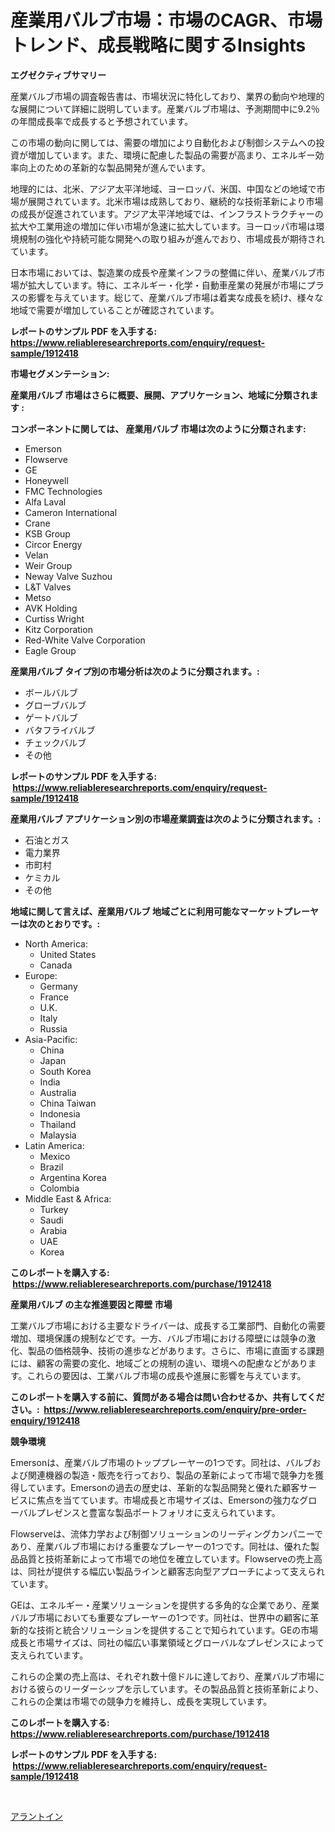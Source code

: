 <p><h1>産業用バルブ市場：市場のCAGR、市場トレンド、成長戦略に関するInsights</h1></p><p><strong>エグゼクティブサマリー</strong></p>
<p><p>産業バルブ市場の調査報告書は、市場状況に特化しており、業界の動向や地理的な展開について詳細に説明しています。産業バルブ市場は、予測期間中に9.2％の年間成長率で成長すると予想されています。</p><p>この市場の動向に関しては、需要の増加により自動化および制御システムへの投資が増加しています。また、環境に配慮した製品の需要が高まり、エネルギー効率向上のための革新的な製品開発が進んでいます。</p><p>地理的には、北米、アジア太平洋地域、ヨーロッパ、米国、中国などの地域で市場が展開されています。北米市場は成熟しており、継続的な技術革新により市場の成長が促進されています。アジア太平洋地域では、インフラストラクチャーの拡大や工業用途の増加に伴い市場が急速に拡大しています。ヨーロッパ市場は環境規制の強化や持続可能な開発への取り組みが進んでおり、市場成長が期待されています。</p><p>日本市場においては、製造業の成長や産業インフラの整備に伴い、産業バルブ市場が拡大しています。特に、エネルギー・化学・自動車産業の発展が市場にプラスの影響を与えています。総じて、産業バルブ市場は着実な成長を続け、様々な地域で需要が増加していることが確認されています。</p></p>
<p><strong>レポートのサンプル PDF を入手する: <a href="https://www.reliableresearchreports.com/enquiry/request-sample/1912418">https://www.reliableresearchreports.com/enquiry/request-sample/1912418</a></strong></p>
<p><strong>市場セグメンテーション:</strong></p>
<p><strong> 産業用バルブ 市場はさらに概要、展開、アプリケーション、地域に分類されます :</strong></p>
<p><strong>コンポーネントに関しては、 産業用バルブ 市場は次のように分類されます: &nbsp;</strong></p>
<p><ul><li>Emerson</li><li>Flowserve</li><li>GE</li><li>Honeywell</li><li>FMC Technologies</li><li>Alfa Laval</li><li>Cameron International</li><li>Crane</li><li>KSB Group</li><li>Circor Energy</li><li>Velan</li><li>Weir Group</li><li>Neway Valve Suzhou</li><li>L&T Valves</li><li>Metso</li><li>AVK Holding</li><li>Curtiss Wright</li><li>Kitz Corporation</li><li>Red-White Valve Corporation</li><li>Eagle Group</li></ul></p>
<p><strong> 産業用バルブ タイプ別の市場分析は次のように分類されます。:</strong></p>
<p><ul><li>ボールバルブ</li><li>グローブバルブ</li><li>ゲートバルブ</li><li>バタフライバルブ</li><li>チェックバルブ</li><li>その他</li></ul></p>
<p><strong>レポートのサンプル PDF を入手する: &nbsp;<a href="https://www.reliableresearchreports.com/enquiry/request-sample/1912418">https://www.reliableresearchreports.com/enquiry/request-sample/1912418</a></strong></p>
<p><strong> 産業用バルブ アプリケーション別の市場産業調査は次のように分類されます。:</strong></p>
<p><ul><li>石油とガス</li><li>電力業界</li><li>市町村</li><li>ケミカル</li><li>その他</li></ul></p>
<p><strong>地域に関して言えば、産業用バルブ 地域ごとに利用可能なマーケットプレーヤーは次のとおりです。:</strong></p>
<p><ul>
    <li>
        North America:
        <ul>
            <li>United States</li>
            <li>Canada</li>
        </ul>
    </li>
    <li>
        Europe:
        <ul>
            <li>Germany</li>
            <li>France</li>
            <li>U.K.</li>
            <li>Italy</li>
            <li>Russia</li>
        </ul>
    </li>
    <li>
        Asia-Pacific:
        <ul>
            <li>China</li>
            <li>Japan</li>
            <li>South Korea</li>
            <li>India</li>
            <li>Australia</li>
            <li>China Taiwan</li>
            <li>Indonesia</li>
            <li>Thailand</li>
            <li>Malaysia</li>
        </ul>
    </li>
    <li>
        Latin America:
        <ul>
            <li>Mexico</li>
            <li>Brazil</li>
            <li>Argentina Korea</li>
            <li>Colombia</li>
        </ul>
    </li>
    <li>
        Middle East & Africa:
        <ul>
            <li>Turkey</li>
            <li>Saudi</li>
            <li>Arabia</li>
            <li>UAE</li>
            <li>Korea</li>
        </ul>
    </li>
    </ul></p>
<p><strong>このレポートを購入する: &nbsp;<a href="https://www.reliableresearchreports.com/purchase/1912418">https://www.reliableresearchreports.com/purchase/1912418</a></strong></p>
<p><strong>産業用バルブ の主な推進要因と障壁 市場</strong></p>
<p><p>工業バルブ市場における主要なドライバーは、成長する工業部門、自動化の需要増加、環境保護の規制などです。一方、バルブ市場における障壁には競争の激化、製品の価格競争、技術の進歩などがあります。さらに、市場に直面する課題には、顧客の需要の変化、地域ごとの規制の違い、環境への配慮などがあります。これらの要因は、工業バルブ市場の成長や進展に影響を与えています。</p></p>
<p><strong>このレポートを購入する前に、質問がある場合は問い合わせるか、共有してください。:&nbsp; <a href="https://www.reliableresearchreports.com/enquiry/pre-order-enquiry/1912418">https://www.reliableresearchreports.com/enquiry/pre-order-enquiry/1912418</a></strong></p>
<p><strong>競争環境</strong></p>
<p><p>Emersonは、産業バルブ市場のトッププレーヤーの1つです。同社は、バルブおよび関連機器の製造・販売を行っており、製品の革新によって市場で競争力を獲得しています。Emersonの過去の歴史は、革新的な製品開発と優れた顧客サービスに焦点を当てています。市場成長と市場サイズは、Emersonの強力なグローバルプレゼンスと豊富な製品ポートフォリオに支えられています。</p><p>Flowserveは、流体力学および制御ソリューションのリーディングカンパニーであり、産業バルブ市場における重要なプレーヤーの1つです。同社は、優れた製品品質と技術革新によって市場での地位を確立しています。Flowserveの売上高は、同社が提供する幅広い製品ラインと顧客志向型アプローチによって支えられています。</p><p>GEは、エネルギー・産業ソリューションを提供する多角的な企業であり、産業バルブ市場においても重要なプレーヤーの1つです。同社は、世界中の顧客に革新的な技術と統合ソリューションを提供することで知られています。GEの市場成長と市場サイズは、同社の幅広い事業領域とグローバルなプレゼンスによって支えられています。</p><p>これらの企業の売上高は、それぞれ数十億ドルに達しており、産業バルブ市場における彼らのリーダーシップを示しています。その製品品質と技術革新により、これらの企業は市場での競争力を維持し、成長を実現しています。</p></p>
<p><strong>このレポートを購入する: &nbsp; <a href="https://www.reliableresearchreports.com/purchase/1912418">https://www.reliableresearchreports.com/purchase/1912418</a></strong></p>
<p><strong>レポートのサンプル PDF を入手する: &nbsp;<a href="https://www.reliableresearchreports.com/enquiry/request-sample/1912418">https://www.reliableresearchreports.com/enquiry/request-sample/1912418</a></strong><strong></strong></p>
<p>&nbsp;</p>
<p><p><a href="https://github.com/nemesis2824/Market-Research-Report-List-1/blob/main/938394215538.md">アラントイン</a></p></p>